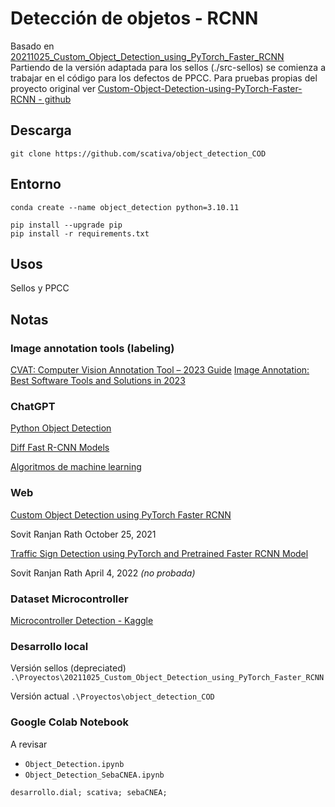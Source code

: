 # Detección de objetos - RCNN
Basado en [20211025_Custom_Object_Detection_using_PyTorch_Faster_RCNN](https://debuggercafe.com/custom-object-detection-using-pytorch-faster-rcnn/)
Partiendo de la versión adaptada para los sellos (./src-sellos) se comienza a trabajar en el código para los defectos de PPCC.
Para pruebas propias del proyecto original ver [Custom-Object-Detection-using-PyTorch-Faster-RCNN - github](https://github.com/scativa/Custom-Object-Detection-using-PyTorch-Faster-RCNN)

## Descarga
```
git clone https://github.com/scativa/object_detection_COD
```
## Entorno
```
conda create --name object_detection python=3.10.11
```

```
pip install --upgrade pip
pip install -r requirements.txt
```

## Usos
Sellos y PPCC


## Notas

### Image annotation tools (labeling) 
[CVAT: Computer Vision Annotation Tool – 2023 Guide](https://viso.ai/computer-vision/cvat-computer-vision-annotation-tool/)
[Image Annotation: Best Software Tools and Solutions in 2023](https://viso.ai/computer-vision/image-annotation/)

### ChatGPT
[Python Object Detection](https://chat.openai.com/c/177d88af-5879-4829-8c17-474f41b947ab)

[Diff Fast R-CNN Models](https://chat.openai.com/c/bf63f5a2-39fc-414a-8bec-dc9ed112ca16)

[Algoritmos de machine learning](https://chat.openai.com/c/f433f02e-daf3-4637-8a27-49308a5fb1e3)

### Web
[Custom Object Detection using PyTorch Faster RCNN](https://debuggercafe.com/custom-object-detection-using-pytorch-faster-rcnn/)

Sovit Ranjan Rath October 25, 2021

[Traffic Sign Detection using PyTorch and Pretrained Faster RCNN Model](https://debuggercafe.com/traffic-sign-detection-using-pytorch-and-pretrained-faster-rcnn-model/)

Sovit Ranjan Rath April 4, 2022 _(no probada)_

### Dataset Microcontroller
[Microcontroller Detection - Kaggle](https://www.kaggle.com/datasets/tannergi/microcontroller-detection)

### Desarrollo local
Versión sellos (depreciated) ```.\Proyectos\20211025_Custom_Object_Detection_using_PyTorch_Faster_RCNN```


Versión actual ```.\Proyectos\object_detection_COD```

### Google Colab Notebook
A revisar
- ```Object_Detection.ipynb```
- ```Object_Detection_SebaCNEA.ipynb```

```desarrollo.dial; scativa; sebaCNEA;```

